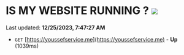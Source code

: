 # IS MY WEBSITE RUNNING ? [![](https://img.shields.io/static/v1?label=Sponsor&message=%E2%9D%A4&logo=GitHub&color=%23fe8e86)](https://github.com/sponsors/<username>)

Last updated: **12/25/2023, 7:47:27 AM**

- `GET` [https://youssefservice.me](https://youssefservice.me) - **Up** (1039ms)

